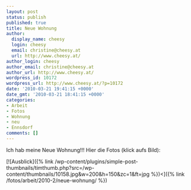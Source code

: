 ```yaml
---
layout: post
status: publish
published: true
title: Neue Wohnung
author:
  display_name: cheesy
  login: cheesy
  email: christine@cheesy.at
  url: http://www.cheesy.at/
author_login: cheesy
author_email: christine@cheesy.at
author_url: http://www.cheesy.at/
wordpress_id: 10172
wordpress_url: http://www.cheesy.at/?p=10172
date: '2010-03-21 19:41:15 +0000'
date_gmt: '2010-03-21 18:41:15 +0000'
categories:
- Arbeit
- Fotos
- Wohnung
- neu
- Ennsdorf
comments: []
---
```

<!--:de-->Ich hab meine Neue Wohnung!!! Hier die Fotos (klick aufs Bild):
[![Ausblick]({% link /wp-content/plugins/simple-post-thumbnails/timthumb.php?src=/wp-content/thumbnails/10158.jpg&w=200&h=150&zc=1&ft=jpg %})\<]({% link /fotos/arbeit/2010-2/neue-wohnung/ %})
